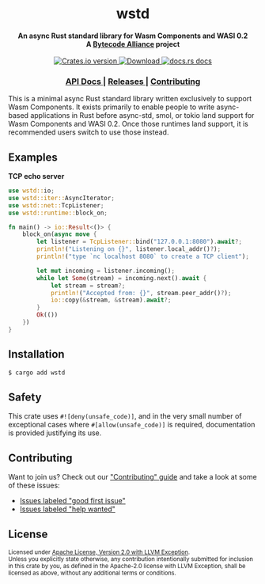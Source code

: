 <h1 align="center">wstd</h1>
<div align="center">
  <strong>
    An async Rust standard library for Wasm Components and WASI 0.2
  </strong>
</div>

<div align="center">
  <strong>A <a href="https://bytecodealliance.org/">Bytecode Alliance</a> project</strong>
</div>

<br />

<div align="center">
  <!-- Crates version -->
  <a href="https://crates.io/crates/wstd">
    <img src="https://img.shields.io/crates/v/wstd.svg?style=flat-square"
    alt="Crates.io version" />
  </a>
  <!-- Downloads -->
  <a href="https://crates.io/crates/wstd">
    <img src="https://img.shields.io/crates/d/wstd.svg?style=flat-square"
      alt="Download" />
  </a>
  <!-- docs.rs docs -->
  <a href="https://docs.rs/wstd">
    <img src="https://img.shields.io/badge/docs-latest-blue.svg?style=flat-square"
      alt="docs.rs docs" />
  </a>
</div>

<div align="center">
  <h3>
    <a href="https://docs.rs/wstd">
      API Docs
    </a>
    <span> | </span>
    <a href="https://github.com/bytecodealliance/wstd/releases">
      Releases
    </a>
    <span> | </span>
    <a href="https://github.com/bytecodealliance/wstd/blob/main/CONTRIBUTING.md">
      Contributing
    </a>
  </h3>
</div>


This is a minimal async Rust standard library written exclusively to support
Wasm Components. It exists primarily to enable people to write async-based
applications in Rust before async-std, smol, or tokio land support for Wasm
Components and WASI 0.2. Once those runtimes land support, it is recommended
users switch to use those instead.

## Examples

**TCP echo server**

```rust
use wstd::io;
use wstd::iter::AsyncIterator;
use wstd::net::TcpListener;
use wstd::runtime::block_on;

fn main() -> io::Result<()> {
    block_on(async move {
        let listener = TcpListener::bind("127.0.0.1:8080").await?;
        println!("Listening on {}", listener.local_addr()?);
        println!("type `nc localhost 8080` to create a TCP client");

        let mut incoming = listener.incoming();
        while let Some(stream) = incoming.next().await {
            let stream = stream?;
            println!("Accepted from: {}", stream.peer_addr()?);
            io::copy(&stream, &stream).await?;
        }
        Ok(())
    })
}
```

## Installation
```sh
$ cargo add wstd
```

## Safety
This crate uses ``#![deny(unsafe_code)]``, and in the very small number of
exceptional cases where ``#[allow(unsafe_code)]`` is required, documentation
is provided justifying its use.

## Contributing
Want to join us? Check out our ["Contributing" guide][contributing] and take a
look at some of these issues:

- [Issues labeled "good first issue"][good-first-issue]
- [Issues labeled "help wanted"][help-wanted]

[contributing]: https://github.com/bytecodealliance/wstd/blob/main/CONTRIBUTING.md
[good-first-issue]: https://github.com/bytecodealliance/wstd/labels/good%20first%20issue
[help-wanted]: https://github.com/bytecodealliance/wstd/labels/help%20wanted

## License

<sup>
Licensed under <a href="LICENSE-Apache-2.0_WITH_LLVM-exception">Apache
License, Version 2.0 with LLVM Exception</a>.
</sup>

<br/>

<sub>
Unless you explicitly state otherwise, any contribution intentionally submitted
for inclusion in this crate by you, as defined in the Apache-2.0 license with
LLVM Exception, shall be licensed as above, without any additional terms or
conditions.
</sub>

